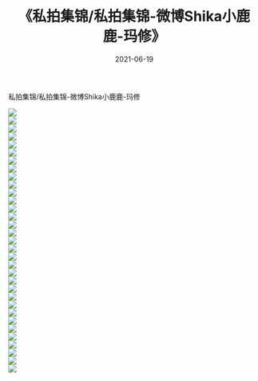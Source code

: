 ﻿---
layout: post
title:  《私拍集锦/私拍集锦-微博Shika小鹿鹿-玛修》
date:   2021-06-19
img: http://img.660000.xyz/Sharelink/网络美图/2021/私拍集锦/私拍集锦-微博Shika小鹿鹿-玛修/000.jpg
categories: [美女, 清纯, 唯美]
---

私拍集锦/私拍集锦-微博Shika小鹿鹿-玛修

 ![](http://img.660000.xyz/Sharelink/网络美图/2021/私拍集锦/私拍集锦-微博Shika小鹿鹿-玛修/001.jpg) <br>![](http://img.660000.xyz/Sharelink/网络美图/2021/私拍集锦/私拍集锦-微博Shika小鹿鹿-玛修/002.jpg) <br>![](http://img.660000.xyz/Sharelink/网络美图/2021/私拍集锦/私拍集锦-微博Shika小鹿鹿-玛修/003.jpg) <br>![](http://img.660000.xyz/Sharelink/网络美图/2021/私拍集锦/私拍集锦-微博Shika小鹿鹿-玛修/004.jpg) <br>![](http://img.660000.xyz/Sharelink/网络美图/2021/私拍集锦/私拍集锦-微博Shika小鹿鹿-玛修/005.jpg) <br>![](http://img.660000.xyz/Sharelink/网络美图/2021/私拍集锦/私拍集锦-微博Shika小鹿鹿-玛修/006.jpg) <br>![](http://img.660000.xyz/Sharelink/网络美图/2021/私拍集锦/私拍集锦-微博Shika小鹿鹿-玛修/007.jpg) <br>![](http://img.660000.xyz/Sharelink/网络美图/2021/私拍集锦/私拍集锦-微博Shika小鹿鹿-玛修/008.jpg) <br>![](http://img.660000.xyz/Sharelink/网络美图/2021/私拍集锦/私拍集锦-微博Shika小鹿鹿-玛修/009.jpg) <br>![](http://img.660000.xyz/Sharelink/网络美图/2021/私拍集锦/私拍集锦-微博Shika小鹿鹿-玛修/010.jpg) <br>![](http://img.660000.xyz/Sharelink/网络美图/2021/私拍集锦/私拍集锦-微博Shika小鹿鹿-玛修/011.jpg) <br>![](http://img.660000.xyz/Sharelink/网络美图/2021/私拍集锦/私拍集锦-微博Shika小鹿鹿-玛修/012.jpg) <br>![](http://img.660000.xyz/Sharelink/网络美图/2021/私拍集锦/私拍集锦-微博Shika小鹿鹿-玛修/013.jpg) <br>![](http://img.660000.xyz/Sharelink/网络美图/2021/私拍集锦/私拍集锦-微博Shika小鹿鹿-玛修/014.jpg) <br>![](http://img.660000.xyz/Sharelink/网络美图/2021/私拍集锦/私拍集锦-微博Shika小鹿鹿-玛修/015.jpg) <br>![](http://img.660000.xyz/Sharelink/网络美图/2021/私拍集锦/私拍集锦-微博Shika小鹿鹿-玛修/016.jpg) <br>![](http://img.660000.xyz/Sharelink/网络美图/2021/私拍集锦/私拍集锦-微博Shika小鹿鹿-玛修/017.jpg) <br>![](http://img.660000.xyz/Sharelink/网络美图/2021/私拍集锦/私拍集锦-微博Shika小鹿鹿-玛修/018.jpg) <br>![](http://img.660000.xyz/Sharelink/网络美图/2021/私拍集锦/私拍集锦-微博Shika小鹿鹿-玛修/019.jpg) <br>![](http://img.660000.xyz/Sharelink/网络美图/2021/私拍集锦/私拍集锦-微博Shika小鹿鹿-玛修/020.jpg) <br>![](http://img.660000.xyz/Sharelink/网络美图/2021/私拍集锦/私拍集锦-微博Shika小鹿鹿-玛修/021.jpg) <br>![](http://img.660000.xyz/Sharelink/网络美图/2021/私拍集锦/私拍集锦-微博Shika小鹿鹿-玛修/022.jpg) <br>![](http://img.660000.xyz/Sharelink/网络美图/2021/私拍集锦/私拍集锦-微博Shika小鹿鹿-玛修/023.jpg) <br>![](http://img.660000.xyz/Sharelink/网络美图/2021/私拍集锦/私拍集锦-微博Shika小鹿鹿-玛修/024.jpg) <br>![](http://img.660000.xyz/Sharelink/网络美图/2021/私拍集锦/私拍集锦-微博Shika小鹿鹿-玛修/025.jpg) <br>![](http://img.660000.xyz/Sharelink/网络美图/2021/私拍集锦/私拍集锦-微博Shika小鹿鹿-玛修/026.jpg) <br>![](http://img.660000.xyz/Sharelink/网络美图/2021/私拍集锦/私拍集锦-微博Shika小鹿鹿-玛修/027.jpg) <br>![](http://img.660000.xyz/Sharelink/网络美图/2021/私拍集锦/私拍集锦-微博Shika小鹿鹿-玛修/028.jpg) <br>![](http://img.660000.xyz/Sharelink/网络美图/2021/私拍集锦/私拍集锦-微博Shika小鹿鹿-玛修/029.jpg) <br>![](http://img.660000.xyz/Sharelink/网络美图/2021/私拍集锦/私拍集锦-微博Shika小鹿鹿-玛修/030.jpg) <br>![](http://img.660000.xyz/Sharelink/网络美图/2021/私拍集锦/私拍集锦-微博Shika小鹿鹿-玛修/031.jpg) <br>![](http://img.660000.xyz/Sharelink/网络美图/2021/私拍集锦/私拍集锦-微博Shika小鹿鹿-玛修/032.jpg) <br>![](http://img.660000.xyz/Sharelink/网络美图/2021/私拍集锦/私拍集锦-微博Shika小鹿鹿-玛修/033.jpg) <br>